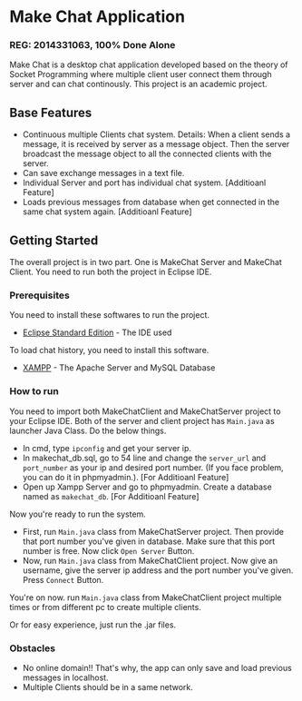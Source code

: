 # Make Chat Application
### REG: 2014331063, 100% Done Alone

Make Chat is a desktop chat application developed based on the theory of Socket Programming where multiple client user connect them through server and can chat continously. This project is an academic project.

## Base Features

* Continuous multiple Clients chat system.
  Details: When a client sends a message, it is received by server as a message object. Then the server broadcast the message object to all the connected clients with the server.
* Can save exchange messages in a text file.
* Individual Server and port has individual chat system. [Additioanl Feature]
* Loads previous messages from database when get connected in the same chat system again. [Additioanl Feature]

## Getting Started

The overall project is in two part. One is MakeChat Server and MakeChat Client. You need to run both the project in Eclipse IDE.

### Prerequisites

You need to install these softwares to run the project.

* [Eclipse Standard Edition](https://www.eclipse.org/downloads/packages/eclipse-ide-java-developers/oxygen1a) - The IDE used

To load chat history, you need to install this software.
* [XAMPP](https://www.apachefriends.org/index.html) - The Apache Server and MySQL Database

### How to run

You need to import both MakeChatClient and MakeChatServer project to your Eclipse IDE. Both of the server and client project has `Main.java` as launcher Java Class. Do the below things.
* In cmd, type `ipconfig` and get your server ip.
* In makechat_db.sql, go to 54 line and change the `server_url` and `port_number` as your ip and desired port number. (If you face problem, you can do it in phpmyadmin.). [For Additioanl Feature]
* Open up Xampp Server and go to phpmyadmin. Create a database named as `makechat_db`. [For Additioanl Feature]

Now you're ready to run the system.
* First, run `Main.java` class from MakeChatServer project. Then provide that port number you've given in database. Make sure that this port number is free. Now click `Open Server` Button.
* Now, run `Main.java` class from MakeChatClient project. Now give an username, give the server ip address and the port number you've given. Press `Connect` Button.

You're on now. run `Main.java` class from MakeChatClient project multiple times or from different pc to create multiple clients.

Or
for easy experience, just run the .jar files.

### Obstacles

* No online domain!! That's why, the app can only save and load previous messages in localhost.
* Multiple Clients should be in a same network.
